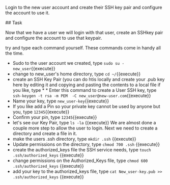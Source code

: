 Login to the new user account and create their SSH key pair and configure the account to use it.

## Task

Now that we have a user we will login with that user, create an SSHkey pair and configure the account to use that keypair.

try and type each command yourself.  These commands come in handy all the time.

* Sudo to the user account we created, type `sudo su - new_user`{{execute}}
* change to new_user's home directory, type `cd ~/`{{execute}}
* create an SSH Key Pair (you can do htis locally and create your .pub key here by editing it and copying and pasting the contents to a local file if you like, type * * Enter this command to create a User SSH key, type `ssh-keygen -t rsa -m PEM  -C new_user@new-user.com`{{execute}}
* Name your key, type `new_user-key`{{execute}}
* If you like add a Pin so your private key cannot be used by anyone but you, type `12345`{{execute}}
* Confirm your pin, type `12345`{{execute}}
* let's see our Key Pair, type `ls -la` {{execute}}
We are almost done a couple more step to allow the user to login.
Next we need to create a directory and create a file in it.
* make the users .ssh directory, type `mkdir .ssh` {{execute}}
* Update permissions on the directory, type `chmod 700 .ssh` {{execute}}
* create the authorized_keys file the SSH service needs, type `touch .ssh/authorized_keys` {{execute}}
* change permissions on the Authorized_Keys file, type `chmod 600 .ssh/authorized_keys` {{execute}}
* add your key to the authorized_keys file, type `cat New_user-key.pub >> .ssh/authorized_keys` {{execute}}

